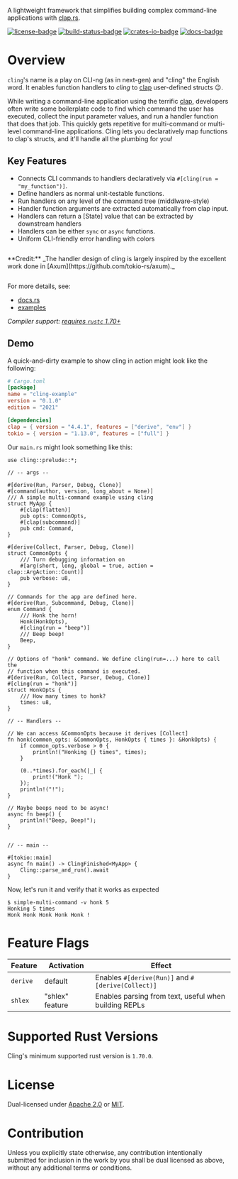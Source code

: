 A lightweight framework that simplifies building complex command-line applications with [clap.rs](https://clap.rs).

[![license-badge][]][license]
[![build-status-badge][]][build-status]
[![crates-io-badge][]][crates-io]
[![docs-badge][]][docs]

[license-badge]: https://img.shields.io/badge/license-BSD--2--Clause--Patent-blue?style=flat-square
[license]: #license
[build-status-badge]: https://github.com/AhmedSoliman/cling/actions/workflows/check.yml/badge.svg?branch=main
[build-status]: https://github.com/AhmedSoliman/cling/actions/workflows/check.yml?query=branch%3Amain
[crates-io-badge]: https://img.shields.io/crates/v/cling
[crates-io]: https://crates.io/crates/cling
[docs-badge]: https://docs.rs/cling/badge.svg
[docs]: https://docs.rs/cling

# Overview

`cling`'s name is a play on CLI-ng (as in next-gen) and "cling" the English word. It enables function handlers to _cling_ to [clap](https://clap.rs) user-defined structs 😉.

While writing a command-line application using the terrific [clap](https://clap.rs), developers often write some boilerplate code to find which command the user has executed, collect the input parameter values, and run a handler function that does that job. This quickly gets repetitive for multi-command or multi-level command-line applications. Cling lets you declaratively map functions to clap's structs, and it'll handle all the plumbing for you!

## Key Features
- Connects CLI commands to handlers declaratively via `#[cling(run = "my_function")]`.
- Define handlers as normal unit-testable functions.
- Run handlers on any level of the command tree (middlware-style)
- Handler function arguments are extracted automatically from clap input.
- Handlers can return a [State<T>] value that can be extracted by downstream handlers
- Handlers can be either `sync` or `async` functions.
- Uniform CLI-friendly error handling with colors

<div class="example-wrap" style="display:inline-block"><pre class="compile_fail" style="white-space:normal;font:inherit;">
**Credit:** _The handler design of cling is largely inspired by the excellent work done in [Axum](https://github.com/tokio-rs/axum)._
</pre></div>

For more details, see:
- [docs.rs](https://docs.rs/cling/latest/cling/)
- [examples](examples/)

*Compiler support: [requires `rustc` 1.70+][msrv]*



[msrv]: #supported-rust-versions



## Demo
A quick-and-dirty example to show cling in action might look like the following:

```toml
# Cargo.toml
[package]
name = "cling-example"
version = "0.1.0"
edition = "2021"

[dependencies]
clap = { version = "4.4.1", features = ["derive", "env"] }
tokio = { version = "1.13.0", features = ["full"] }
```

Our `main.rs` might look something like this:
```rust, no_run
use cling::prelude::*;

// -- args --

#[derive(Run, Parser, Debug, Clone)]
#[command(author, version, long_about = None)]
/// A simple multi-command example using cling
struct MyApp {
    #[clap(flatten)]
    pub opts: CommonOpts,
    #[clap(subcommand)]
    pub cmd: Command,
}

#[derive(Collect, Parser, Debug, Clone)]
struct CommonOpts {
    /// Turn debugging information on
    #[arg(short, long, global = true, action = clap::ArgAction::Count)]
    pub verbose: u8,
}

// Commands for the app are defined here.
#[derive(Run, Subcommand, Debug, Clone)]
enum Command {
    /// Honk the horn!
    Honk(HonkOpts),
    #[cling(run = "beep")]
    /// Beep beep!
    Beep,
}

// Options of "honk" command. We define cling(run=...) here to call the
// function when this command is executed.
#[derive(Run, Collect, Parser, Debug, Clone)]
#[cling(run = "honk")]
struct HonkOpts {
    /// How many times to honk?
    times: u8,
}

// -- Handlers --

// We can access &CommonOpts because it derives [Collect]
fn honk(common_opts: &CommonOpts, HonkOpts { times }: &HonkOpts) {
    if common_opts.verbose > 0 {
        println!("Honking {} times", times);
    }

    (0..*times).for_each(|_| {
        print!("Honk ");
    });
    println!("!");
}

// Maybe beeps need to be async!
async fn beep() {
    println!("Beep, Beep!");
}


// -- main --

#[tokio::main]
async fn main() -> ClingFinished<MyApp> {
    Cling::parse_and_run().await
}
```

Now, let's run it and verify that it works as expected
```console
$ simple-multi-command -v honk 5
Honking 5 times
Honk Honk Honk Honk Honk !

```

# Feature Flags

| Feature  | Activation         | Effect
|----------|--------------------|--------
| `derive` | default            | Enables `#[derive(Run)]` and `#[derive(Collect)]`
| `shlex`  | "shlex" feature    | Enables parsing from text, useful when building REPLs

# Supported Rust Versions

Cling's minimum supported rust version is `1.70.0`.

# License

Dual-licensed under [Apache 2.0](https://github.com/AhmedSoliman/cling/blob/main/LICENSE-APACHE) or [MIT](https://github.com/AhmedSoliman/cling/blob/main/LICENSE-MIT).

# Contribution

Unless you explicitly state otherwise, any contribution intentionally submitted
for inclusion in the work by you shall be dual licensed as above, without any
additional terms or conditions.
